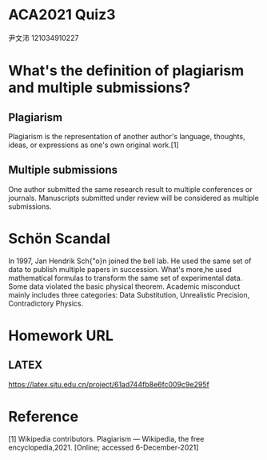 # ACA2021 Quiz3  
尹文沛 121034910227
# What's the definition of plagiarism and multiple submissions?

## Plagiarism
Plagiarism is the representation of another author's language, thoughts, ideas, or expressions as one's own original work.[1]
## Multiple submissions
One author submitted the same research result to multiple conferences or journals. Manuscripts submitted under review will be considered as multiple submissions.

# Schön Scandal
In 1997, Jan Hendrik Sch{\"o}n joined the bell lab. He used the same set of data to publish multiple papers in succession. What's more,he used mathematical formulas to transform the same set of experimental data. Some data violated the basic physical theorem. Academic misconduct mainly includes three categories: Data Substitution, Unrealistic Precision, Contradictory Physics.

# Homework URL

## LATEX 
https://latex.sjtu.edu.cn/project/61ad744fb8e6fc009c9e295f

# Reference 
[1] Wikipedia contributors.  Plagiarism — Wikipedia, the free encyclopedia,2021. [Online; accessed 6-December-2021]
